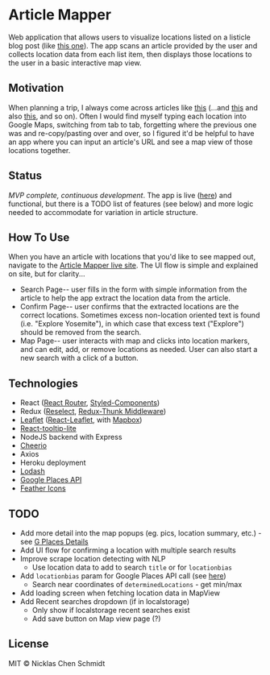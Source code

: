 # Article Mapper
Web application that allows users to visualize locations listed on a listicle blog post (like [this one](https://www.planetware.com/california/things-to-do-in-yosemite-national-park-us-ca-278.htm)). The app scans an article provided by the user and collects location data from each list item, then displays those locations to the user in a basic interactive map view.

## Motivation
When planning a trip, I always come across articles like [this](https://www.thecrazytourist.com/15-best-things-to-do-in-cape-elizabeth-maine/) (...and [this](https://www.tripping.com/guides/day-hikes-in-big-sur) and also [this](https://travel.usnews.com/rankings/best-places-to-visit-in-oregon/), and so on). Often I would find myself typing each location into Google Maps, switching from tab to tab, forgetting where the previous one was and re-copy/pasting over and over, so I figured it'd be helpful to have an app where you can input an article's URL and see a map view of those locations together.

## Status
*MVP complete, continuous development*. The app is live ([here](https://article-mapper.herokuapp.com/map)) and functional, but there is a TODO list of features (see below) and more logic needed to accommodate for variation in article structure.

## How To Use
When you have an article with locations that you'd like to see mapped out, navigate to the [Article Mapper live site](https://article-mapper.herokuapp.com/). The UI flow is simple and explained on site, but for clarity...
* Search Page-- user fills in the form with simple information from the article to help the app extract the location data from the article.
* Confirm Page-- user confirms that the extracted locations are the correct locations. Sometimes excess non-location oriented text is found (i.e. "Explore Yosemite"), in which case that excess text ("Explore") should be removed from the search.
* Map Page-- user interacts with map and clicks into location markers, and can edit, add, or remove locations as needed. User can also start a new search with a click of a button.

## Technologies
* React ([React Router](https://reactrouter.com/web/guides/quick-start), [Styled-Components](https://styled-components.com/docs))
* Redux ([Reselect](https://github.com/reduxjs/reselect), [Redux-Thunk Middleware](https://github.com/reduxjs/redux-thunk))
* [Leaflet](https://leafletjs.com/reference-1.6.0.html#marker) ([React-Leaflet](https://react-leaflet.js.org/docs/en/components), with [Mapbox](https://docs.mapbox.com/mapbox-gl-js/api/))
* [React-tooltip-lite](https://www.npmjs.com/package/react-tooltip-lite)
* NodeJS backend with Express
* [Cheerio](https://cheerio.js.org/)
* Axios
* Heroku deployment
* [Lodash](https://lodash.com/docs/4.17.15)
* [Google Places API](https://developers.google.com/places/web-service/search?hl=en_US)
* [Feather Icons](https://feathericons.com/)

## TODO
* Add more detail into the map popups (eg. pics, location summary, etc.) - see [G Places Details](https://developers.google.com/places/web-service/details)
* Add UI flow for confirming a location with multiple search results
* Improve scrape location detecting with NLP
    * Use location data to add to search `title` or for `locationbias`
* Add `locationbias` param for Google Places API call (see [here](https://developers.google.com/places/web-service/search?hl=en_US))
    * Search near coordinates of `determinedLocations` - get min/max
* Add loading screen when fetching location data in MapView
* Add Recent searches dropdown (if in localstorage)
    * Only show if localstorage recent searches exist
    * Add save button on Map view page (?)

## License
MIT © Nicklas Chen Schmidt

